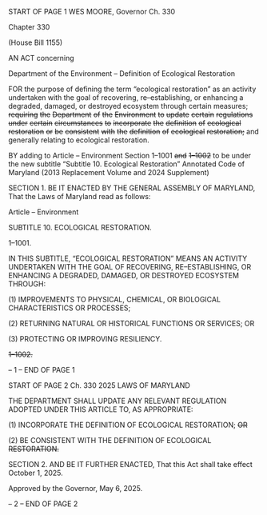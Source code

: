 START OF PAGE 1
WES MOORE, Governor Ch. 330

Chapter 330

(House Bill 1155)

AN ACT concerning

Department of the Environment – Definition of Ecological Restoration

FOR the purpose of defining the term “ecological restoration” as an activity undertaken
with the goal of recovering, re–establishing, or enhancing a degraded, damaged, or
destroyed ecosystem through certain measures; ~~requiring~~ ~~the~~ ~~Department~~ ~~of~~ ~~the~~
~~Environment~~ ~~to~~ ~~update~~ ~~certain~~ ~~regulations~~ ~~under~~ ~~certain~~ ~~circumstances~~ ~~to~~
~~incorporate~~ ~~the~~ ~~definition~~ ~~of~~ ~~ecological~~ ~~restoration~~ ~~or~~ ~~be~~ ~~consistent~~ ~~with~~ ~~the~~ ~~definition~~
~~of~~ ~~ecological~~ ~~restoration;~~ and generally relating to ecological restoration.

BY adding to
Article – Environment
Section 1–1001 ~~and~~ ~~1–1002~~ to be under the new subtitle “Subtitle 10. Ecological
Restoration”
Annotated Code of Maryland
(2013 Replacement Volume and 2024 Supplement)

SECTION 1. BE IT ENACTED BY THE GENERAL ASSEMBLY OF MARYLAND,
That the Laws of Maryland read as follows:

Article – Environment

SUBTITLE 10. ECOLOGICAL RESTORATION.

1–1001.

IN THIS SUBTITLE, “ECOLOGICAL RESTORATION” MEANS AN ACTIVITY
UNDERTAKEN WITH THE GOAL OF RECOVERING, RE–ESTABLISHING, OR ENHANCING
A DEGRADED, DAMAGED, OR DESTROYED ECOSYSTEM THROUGH:

(1) IMPROVEMENTS TO PHYSICAL, CHEMICAL, OR BIOLOGICAL
CHARACTERISTICS OR PROCESSES;

(2) RETURNING NATURAL OR HISTORICAL FUNCTIONS OR SERVICES;
OR

(3) PROTECTING OR IMPROVING RESILIENCY.

~~1–1002.~~

– 1 –
END OF PAGE 1

START OF PAGE 2
Ch. 330 2025 LAWS OF MARYLAND

THE DEPARTMENT SHALL UPDATE ANY RELEVANT REGULATION ADOPTED
UNDER THIS ARTICLE TO, AS APPROPRIATE:

(1) INCORPORATE THE DEFINITION OF ECOLOGICAL RESTORATION;
~~OR~~

(2) BE CONSISTENT WITH THE DEFINITION OF ECOLOGICAL
~~RESTORATION.~~

SECTION 2. AND BE IT FURTHER ENACTED, That this Act shall take effect
October 1, 2025.

Approved by the Governor, May 6, 2025.

– 2 –
END OF PAGE 2